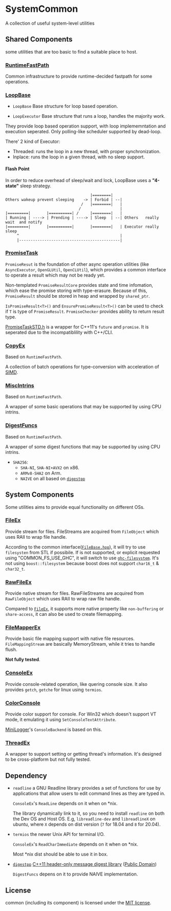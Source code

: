 # SystemCommon

A collection of useful system-level utilities

## Shared Components

some utilities that are too basic to find a suitable place to host.

### [RuntimeFastPath](./RuntimeFastPath.h)

Common infrastructure to provide runtime-decided fastpath for some operations.

### [LoopBase](./LoopBase.h)

* `LoopBase`    Base structure for loop based operation.

* `LoopExecutor`    Base structure that runs a loop, handles the majority work.

They provide loop based operation support, with loop implememntation and execution seperated. Only polling-like scheduler supported by dead-loop.

There' 2 kind of Executor:

* Threaded: runs the loop in a new thread, with proper synchronization.
* Inplace:  runs the loop in a given thread, with no sleep support.

#### Flash Point

In order to reduce overhead of sleep/wait and lock, LoopBase uses a **"4-state"** sleep strategy.

```
                                     |========|
Others wakeup prevent sleeping    -> | Forbid | --|
                                 /   |========|   |
                                /                 |
|=========|       |==========| /     |========|   |
| Running | ----> | Prending | ----> | Sleep  | --| Others   really wait  and notify
|=========|       |==========|       |========|   | Executor really sleep
     ^                                            |
     |--------------------------------------------|
```

### [PromiseTask](./PromiseTask.h)

`PromiseResut` is the foundation of other async operation utilities (like `AsyncExecutor`, `OpenGLUtil`, `OpenCLUtil`), which provides a common interface to operate a result which may not be ready yet.

Non-templated `PromiseResultCore` provides state and time infomation, which ease the promise storing with type-erasure. Because of this, `PromiseResult` should be stored in heap and wrapped by `shared_ptr`.

`IsPromiseResult<T>()` and `EnsurePromiseResult<T>()` can be used to check if `T` is type of `PromiseResult`. `PromiseChecker` provides ability to return result type.

[PromiseTaskSTD.h](PromiseTaskSTD.h) is a wrapper for C++11's `future` and `promise`. It is seperated due to the incompatiblility with C++/CLI.

### [CopyEx](./CopyEx.h) 

Based on `RuntimeFastPath`.

A collection of batch operations for type-conversion with acceleration of [SIMD](../common/simd). 

### [MiscIntrins](./MiscIntrins.h)

Based on `RuntimeFastPath`.

A wrapper of some basic operations that may be supported by using CPU intrins. 

### [DigestFuncs](./MiscIntrins.h)

Based on `RuntimeFastPath`.

A wrapper of some digest functions that may be supported by using CPU intrins.

* `SHA256`: 
  * `SHA-NI`, `SHA-NI+AVX2` on x86.
  * `ARMv8-SHA2` on Arm.
  * `NAIVE` on all based on [`digestpp`](../3rdParty/digestpp)

## System Components

Some utilities aims to provide equal functionality on different OSs.

### [FileEx](./FileEx.h)

Provide stream for files. FileStreams are acquired from `FileObject` which uses RAII to wrap file handle.

According to the common interface([`FileBase.hpp`](../common/FileBase.hpp)), it will try to use `filesysten` from STL if possibile. If is not supported, or explicit requested using "COMMON_FS_USE_GHC", it will switch to use [`ghc-filesystem`](https://github.com/gulrak/filesystem).
It's not using `boost::filesystem` because boost does not support `char16_t` & `char32_t`.

### [RawFileEx](./RawFileEx.h)

Provide native stream for files. RawFileStreams are acquired from `RawFileObject` which uses RAII to wrap raw file handle.

Compared to [`FileEx`](./FileEx.h), it supports more native property like `non-buffering` or `share-access`, it can also be used to create filemapping.

### [FileMapperEx](./FileMapperEx.h)

Provide basic file mapping support with native file resources. `FileMappingStream` are basically MemoryStream, while it tries to handle flush.

**Not fully tested**.

### [ConsoleEx](./ConsoleEx.h)

Provide console-related operation, like quering console size. It also provides `getch`, `getche` for linux using `termios`.

### [ColorConsole](./ColorConsole.h)

Provide color support for console. For Win32 which doesn't support VT mode, it emulating it using `SetConsoleTextAttribute`.

[MiniLogger](../MiniLogger)'s `ConsoleBackend` is based on this.

### [ThreadEx](./ThreadEx.h)

A wrapper to support setting or getting thread's information. It's designed to be cross-platform but not fully tested.

## Dependency

* `readline` a GNU Readline library provides a set of functions for use by applications that allow users to edit command lines as they are typed in.

  `ConsoleEx`'s `ReadLine` depends on it when on *nix.

  The library dynamically link to it, so you need to install `readline` on both the Dev OS and Host OS. E.g, `libreadline-dev` and `libreadlineX` on ubuntu, where `X` depends on dist version (`7` for 18.04 and `8` for 20.04).

* `termios` the newer Unix API for terminal I/O.
  
  `ConsoleEx`'s `ReadCharImmediate` depends on it when on *nix.
  
  Most *nix dist should be able to use it in box.

* [`digestpp`](../3rdParty/digestpp) [C++11 header-only message digest library](https://github.com/kerukuro/digestpp) ([Public Domain](../3rdParty/digestpp/LICENSE))

  `DigestFuncs` depens on it to provide NAIVE implementation.

## License

common (including its component) is licensed under the [MIT license](../License.txt).